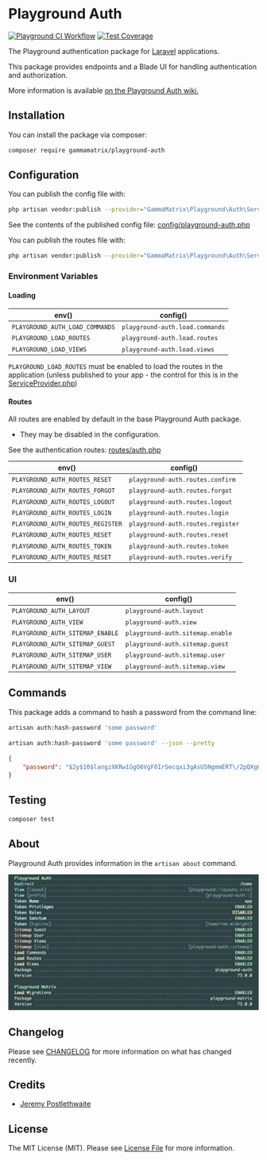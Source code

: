 # Playground Auth

[![Playground CI Workflow](https://github.com/gammamatrix/playground-auth/actions/workflows/ci.yml/badge.svg?branch=develop)](https://raw.githubusercontent.com/gammamatrix/playground-auth/testing/develop/testdox.txt)
[![Test Coverage](https://raw.githubusercontent.com/gammamatrix/playground-auth/testing/develop/coverage.svg)](tests)

The Playground authentication package for [Laravel](https://laravel.com/docs/10.x) applications.

This package provides endpoints and a Blade UI for handling authentication and authorization.

More information is available [on the Playground Auth wiki.](https://github.com/gammamatrix/playground-auth/wiki)

## Installation

You can install the package via composer:

```bash
composer require gammamatrix/playground-auth
```

## Configuration

You can publish the config file with:
```bash
php artisan vendor:publish --provider="GammaMatrix\Playground\Auth\ServiceProvider" --tag="playground-config"
```

See the contents of the published config file: [config/playground-auth.php](config/playground-auth.php)

You can publish the routes file with:
```bash
php artisan vendor:publish --provider="GammaMatrix\Playground\Auth\ServiceProvider" --tag="playground-routes"
```

### Environment Variables

#### Loading

| env()                           | config()                        |
|---------------------------------|---------------------------------|
| `PLAYGROUND_AUTH_LOAD_COMMANDS` | `playground-auth.load.commands` |
| `PLAYGROUND_LOAD_ROUTES`        | `playground-auth.load.routes`   |
| `PLAYGROUND_LOAD_VIEWS`         | `playground-auth.load.views`    |

`PLAYGROUND_LOAD_ROUTES` must be enabled to load the routes in the application (unless published to your app - the control for this is in the [ServiceProvider.php](src/ServiceProvider.php))

#### Routes

All routes are enabled by default in the base Playground Auth package.
- They may be disabled in the configuration.

See the authentication routes: [routes/auth.php](routes/auth.php)

| env()                             | config()                          |
|-----------------------------------|-----------------------------------|
| `PLAYGROUND_AUTH_ROUTES_RESET`    | `playground-auth.routes.confirm`  |
| `PLAYGROUND_AUTH_ROUTES_FORGOT`   | `playground-auth.routes.forgot`   |
| `PLAYGROUND_AUTH_ROUTES_LOGOUT`   | `playground-auth.routes.logout`   |
| `PLAYGROUND_AUTH_ROUTES_LOGIN`    | `playground-auth.routes.login`    |
| `PLAYGROUND_AUTH_ROUTES_REGISTER` | `playground-auth.routes.register` |
| `PLAYGROUND_AUTH_ROUTES_RESET`    | `playground-auth.routes.reset`    |
| `PLAYGROUND_AUTH_ROUTES_TOKEN`    | `playground-auth.routes.token`    |
| `PLAYGROUND_AUTH_ROUTES_RESET`    | `playground-auth.routes.verify`   |

### UI

| env()                            | config()                         |
|----------------------------------|----------------------------------|
| `PLAYGROUND_AUTH_LAYOUT`         | `playground-auth.layout`         |
| `PLAYGROUND_AUTH_VIEW`           | `playground-auth.view`           |
| `PLAYGROUND_AUTH_SITEMAP_ENABLE` | `playground-auth.sitemap.enable` |
| `PLAYGROUND_AUTH_SITEMAP_GUEST`  | `playground-auth.sitemap.guest`  |
| `PLAYGROUND_AUTH_SITEMAP_USER`   | `playground-auth.sitemap.user`   |
| `PLAYGROUND_AUTH_SITEMAP_VIEW`   | `playground-auth.sitemap.view`   |

## Commands

This package adds a command to hash a password from the command line:

```bash
artisan auth:hash-password 'some password'
```

```bash
artisan auth:hash-password 'some password' --json --pretty
```
```json
{
    "password": "$2y$10$langzXKRw1GgO6VgF0IrSecqxi3gAsU5NgmmERT\/2pQXg06mSbEjS"
}
```

## Testing

```sh
composer test
```

## About

Playground Auth provides information in the `artisan about` command.

<img src="resources/docs/artisan-about-playground-auth.png" alt="screenshot of artisan about command with Playground Auth.">

## Changelog

Please see [CHANGELOG](CHANGELOG.md) for more information on what has changed recently.

## Credits

- [Jeremy Postlethwaite](https://github.com/gammamatrix)

## License

The MIT License (MIT). Please see [License File](LICENSE.md) for more information.
